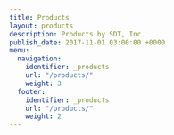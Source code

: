 ```yaml
---
title: Products
layout: products
description: Products by SDT, Inc.
publish_date: 2017-11-01 03:00:00 +0000
menu:
  navigation:
    identifier: _products
    url: "/products/"
    weight: 3
  footer:
    identifier: _products
    url: "/products/"
    weight: 2
---
```

